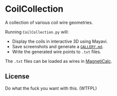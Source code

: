 # CoilCollection

A collection of various coil wire geometries.

Running `CoilCollection.py` will:
- Display the coils in interactive 3D using Mayavi.
- Save screenshots and generate a [`GALLERY.md`](GALLERY.md).
- Write the generated wire points to `.txt` files.

The `.txt` files can be loaded as wires in [MagnetiCalc](https://github.com/shredEngineer/MagnetiCalc).

## License

Do what the fuck you want with this. (WTFPL)
